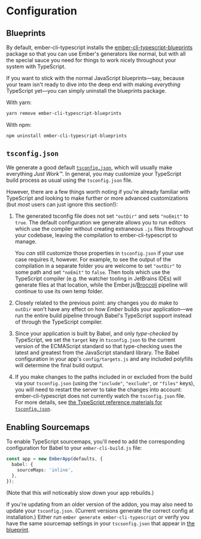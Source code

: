 # Configuration

## Blueprints

By default, ember-cli-typescript installs the [ember-cli-typescript-blueprints](https://github.com/typed-ember/ember-cli-typescript-blueprints) package so that you can use Ember's generators like normal, but with all the special sauce you need for things to work nicely throughout your system with TypeScript.

If you want to stick with the normal JavaScript blueprints—say, because your team isn't ready to dive into the deep end with making _everything_ TypeScript yet—you can simply uninstall the blueprints package.

With yarn:

```bash
yarn remove ember-cli-typescript-blueprints
```

With npm:

```bash
npm uninstall ember-cli-typescript-blueprints
```

## `tsconfig.json`

We generate a good default [`tsconfig.json`](https://github.com/typed-ember/ember-cli-typescript/blob/master/blueprints/ember-cli-typescript/files/tsconfig.json), which will usually make everything _Just Work™_. In general, you may customize your TypeScript build process as usual using the `tsconfig.json` file.

However, there are a few things worth noting if you're already familiar with TypeScript and looking to make further or more advanced customizations \(but _most_ users can just ignore this section!\):

1. The generated tsconfig file does not set `"outDir"` and sets `"noEmit"` to `true`. The default configuration we generate allows you to run editors which use the compiler without creating extraneous `.js` files throughout your codebase, leaving the compilation to ember-cli-typescript to manage.

   You _can_ still customize those properties in `tsconfig.json` if your use case requires it, however. For example, to see the output of the compilation in a separate folder you are welcome to set `"outDir"` to some path and set `"noEmit"` to `false`. Then tools which use the TypeScript compiler \(e.g. the watcher tooling in JetBrains IDEs\) will generate files at that location, while the Ember.js/[Broccoli](http://broccolijs.com/) pipeline will continue to use its own temp folder.

2. Closely related to the previous point: any changes you do make to `outDir` won't have any effect on how _Ember_ builds your application—we run the entire build pipeline through Babel's TypeScript support instead of through the TypeScript compiler.
3. Since your application is built by Babel, and only _type-checked_ by TypeScript, we set the `target` key in `tsconfig.json` to the current version of the ECMAScript standard so that type-checking uses the latest and greatest from the JavaScript standard library. The Babel configuration in your app's `config/targets.js` and any included polyfills will determine the final build output.
4. If you make changes to the paths included in or excluded from the build via your `tsconfig.json` \(using the `"include"`, `"exclude"`, or `"files"` keys\), you will need to restart the server to take the changes into account: ember-cli-typescript does not currently watch the `tsconfig.json` file. For more details, see [the TypeScript reference materials for `tsconfig.json`](https://www.typescriptlang.org/docs/handbook/tsconfig-json.html).

## Enabling Sourcemaps

To enable TypeScript sourcemaps, you'll need to add the corresponding configuration for Babel to your `ember-cli-build.js` file:

```typescript
const app = new EmberApp(defaults, {
  babel: {
    sourceMaps: 'inline',
  },
});
```

\(Note that this _will_ noticeably slow down your app rebuilds.\)

If you're updating from an older version of the addon, you may also need to update your `tsconfig.json`. \(Current versions generate the correct config at installation.\) Either run `ember generate ember-cli-typescript` or verify you have the same sourcemap settings in your `tscsonfig.json` that appear in [the blueprint](https://github.com/typed-ember/ember-cli-typescript/blob/master/blueprints/ember-cli-typescript/files/tsconfig.json).

